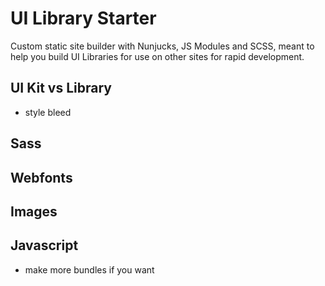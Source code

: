 # UI Library Starter

Custom static site builder with Nunjucks, JS Modules and SCSS, meant to help you build UI Libraries for use on other sites for rapid development.

## UI Kit vs Library

- style bleed


## Sass

## Webfonts

## Images

## Javascript
- make more bundles if you want